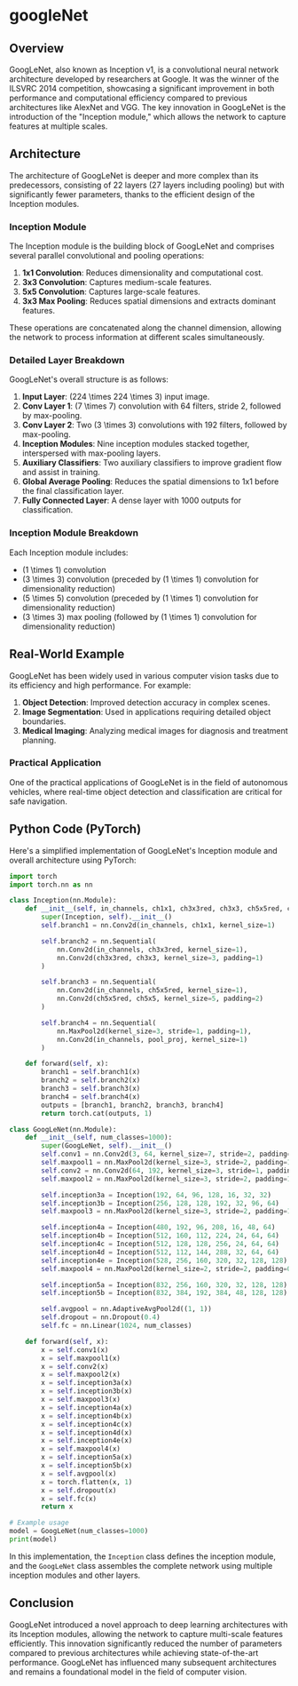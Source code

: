 # googleNet

## Overview
GoogLeNet, also known as Inception v1, is a convolutional neural network architecture developed by researchers at Google. It was the winner of the ILSVRC 2014 competition, showcasing a significant improvement in both performance and computational efficiency compared to previous architectures like AlexNet and VGG. The key innovation in GoogLeNet is the introduction of the "Inception module," which allows the network to capture features at multiple scales.

## Architecture

The architecture of GoogLeNet is deeper and more complex than its predecessors, consisting of 22 layers (27 layers including pooling) but with significantly fewer parameters, thanks to the efficient design of the Inception modules.

### Inception Module

The Inception module is the building block of GoogLeNet and comprises several parallel convolutional and pooling operations:

1. **1x1 Convolution**: Reduces dimensionality and computational cost.
2. **3x3 Convolution**: Captures medium-scale features.
3. **5x5 Convolution**: Captures large-scale features.
4. **3x3 Max Pooling**: Reduces spatial dimensions and extracts dominant features.

These operations are concatenated along the channel dimension, allowing the network to process information at different scales simultaneously.

### Detailed Layer Breakdown

GoogLeNet's overall structure is as follows:

1. **Input Layer**: \(224 \times 224 \times 3\) input image.
2. **Conv Layer 1**: \(7 \times 7\) convolution with 64 filters, stride 2, followed by max-pooling.
3. **Conv Layer 2**: Two \(3 \times 3\) convolutions with 192 filters, followed by max-pooling.
4. **Inception Modules**: Nine inception modules stacked together, interspersed with max-pooling layers.
5. **Auxiliary Classifiers**: Two auxiliary classifiers to improve gradient flow and assist in training.
6. **Global Average Pooling**: Reduces the spatial dimensions to 1x1 before the final classification layer.
7. **Fully Connected Layer**: A dense layer with 1000 outputs for classification.

### Inception Module Breakdown

Each Inception module includes:
- \(1 \times 1\) convolution
- \(3 \times 3\) convolution (preceded by \(1 \times 1\) convolution for dimensionality reduction)
- \(5 \times 5\) convolution (preceded by \(1 \times 1\) convolution for dimensionality reduction)
- \(3 \times 3\) max pooling (followed by \(1 \times 1\) convolution for dimensionality reduction)

## Real-World Example

GoogLeNet has been widely used in various computer vision tasks due to its efficiency and high performance. For example:

1. **Object Detection**: Improved detection accuracy in complex scenes.
2. **Image Segmentation**: Used in applications requiring detailed object boundaries.
3. **Medical Imaging**: Analyzing medical images for diagnosis and treatment planning.

### Practical Application

One of the practical applications of GoogLeNet is in the field of autonomous vehicles, where real-time object detection and classification are critical for safe navigation.

## Python Code (PyTorch)

Here's a simplified implementation of GoogLeNet's Inception module and overall architecture using PyTorch:

```python
import torch
import torch.nn as nn

class Inception(nn.Module):
    def __init__(self, in_channels, ch1x1, ch3x3red, ch3x3, ch5x5red, ch5x5, pool_proj):
        super(Inception, self).__init__()
        self.branch1 = nn.Conv2d(in_channels, ch1x1, kernel_size=1)

        self.branch2 = nn.Sequential(
            nn.Conv2d(in_channels, ch3x3red, kernel_size=1),
            nn.Conv2d(ch3x3red, ch3x3, kernel_size=3, padding=1)
        )

        self.branch3 = nn.Sequential(
            nn.Conv2d(in_channels, ch5x5red, kernel_size=1),
            nn.Conv2d(ch5x5red, ch5x5, kernel_size=5, padding=2)
        )

        self.branch4 = nn.Sequential(
            nn.MaxPool2d(kernel_size=3, stride=1, padding=1),
            nn.Conv2d(in_channels, pool_proj, kernel_size=1)
        )

    def forward(self, x):
        branch1 = self.branch1(x)
        branch2 = self.branch2(x)
        branch3 = self.branch3(x)
        branch4 = self.branch4(x)
        outputs = [branch1, branch2, branch3, branch4]
        return torch.cat(outputs, 1)

class GoogLeNet(nn.Module):
    def __init__(self, num_classes=1000):
        super(GoogLeNet, self).__init__()
        self.conv1 = nn.Conv2d(3, 64, kernel_size=7, stride=2, padding=3)
        self.maxpool1 = nn.MaxPool2d(kernel_size=3, stride=2, padding=1)
        self.conv2 = nn.Conv2d(64, 192, kernel_size=3, stride=1, padding=1)
        self.maxpool2 = nn.MaxPool2d(kernel_size=3, stride=2, padding=1)

        self.inception3a = Inception(192, 64, 96, 128, 16, 32, 32)
        self.inception3b = Inception(256, 128, 128, 192, 32, 96, 64)
        self.maxpool3 = nn.MaxPool2d(kernel_size=3, stride=2, padding=1)

        self.inception4a = Inception(480, 192, 96, 208, 16, 48, 64)
        self.inception4b = Inception(512, 160, 112, 224, 24, 64, 64)
        self.inception4c = Inception(512, 128, 128, 256, 24, 64, 64)
        self.inception4d = Inception(512, 112, 144, 288, 32, 64, 64)
        self.inception4e = Inception(528, 256, 160, 320, 32, 128, 128)
        self.maxpool4 = nn.MaxPool2d(kernel_size=2, stride=2, padding=0)

        self.inception5a = Inception(832, 256, 160, 320, 32, 128, 128)
        self.inception5b = Inception(832, 384, 192, 384, 48, 128, 128)

        self.avgpool = nn.AdaptiveAvgPool2d((1, 1))
        self.dropout = nn.Dropout(0.4)
        self.fc = nn.Linear(1024, num_classes)

    def forward(self, x):
        x = self.conv1(x)
        x = self.maxpool1(x)
        x = self.conv2(x)
        x = self.maxpool2(x)
        x = self.inception3a(x)
        x = self.inception3b(x)
        x = self.maxpool3(x)
        x = self.inception4a(x)
        x = self.inception4b(x)
        x = self.inception4c(x)
        x = self.inception4d(x)
        x = self.inception4e(x)
        x = self.maxpool4(x)
        x = self.inception5a(x)
        x = self.inception5b(x)
        x = self.avgpool(x)
        x = torch.flatten(x, 1)
        x = self.dropout(x)
        x = self.fc(x)
        return x

# Example usage
model = GoogLeNet(num_classes=1000)
print(model)
```

In this implementation, the `Inception` class defines the inception module, and the `GoogLeNet` class assembles the complete network using multiple inception modules and other layers.

## Conclusion

GoogLeNet introduced a novel approach to deep learning architectures with its Inception modules, allowing the network to capture multi-scale features efficiently. This innovation significantly reduced the number of parameters compared to previous architectures while achieving state-of-the-art performance. GoogLeNet has influenced many subsequent architectures and remains a foundational model in the field of computer vision.